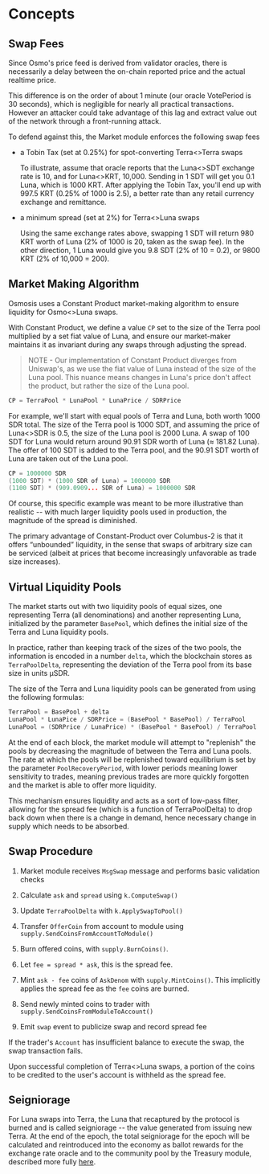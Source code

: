 <!--
order: 1
-->

# Concepts

## Swap Fees
Since Osmo's price feed is derived from validator oracles, there is necessarily a delay between the on-chain reported price and the actual realtime price.

This difference is on the order of about 1 minute (our oracle VotePeriod is 30 seconds), which is negligible for nearly all practical transactions. However an attacker could take advantage of this lag and extract value out of the network through a front-running attack.

To defend against this, the Market module enforces the following swap fees

* a Tobin Tax (set at 0.25%) for spot-converting Terra<>Terra swaps

    To illustrate, assume that oracle reports that the Luna<>SDT exchange rate is 10, and for Luna<>KRT, 10,000. Sending in 1 SDT will get you 0.1 Luna, which is 1000 KRT. After applying the Tobin Tax, you'll end up with 997.5 KRT (0.25% of 1000 is 2.5), a better rate than any retail currency exchange and remittance.

* a minimum spread (set at 2%) for Terra<>Luna swaps

    Using the same exchange rates above, swapping 1 SDT will return 980 KRT worth of Luna (2% of 1000 is 20, taken as the swap fee). In the other direction, 1 Luna would give you 9.8 SDT (2% of 10 = 0.2), or 9800 KRT (2% of 10,000 = 200).

## Market Making Algorithm
Osmosis uses a Constant Product market-making algorithm to ensure liquidity for Osmo<>Luna swaps.

With Constant Product, we define a value `CP` set to the size of the Terra pool multiplied by a set fiat value of Luna, and ensure our market-maker maintains it as invariant during any swaps through adjusting the spread.

> NOTE - Our implementation of Constant Product diverges from Uniswap's, as we use the fiat value of Luna instead of the size of the Luna pool. This nuance means changes in Luna's price don't affect the product, but rather the size of the Luna pool.

```go
CP = TerraPool * LunaPool * LunaPrice / SDRPrice
```

For example, we'll start with equal pools of Terra and Luna, both worth 1000 SDR total. The size of the Terra pool is 1000 SDT, and assuming the price of Luna<>SDR is 0.5, the size of the Luna pool is 2000 Luna. A swap of 100 SDT for Luna would return around 90.91 SDR worth of Luna (≈ 181.82 Luna). The offer of 100 SDT is added to the Terra pool, and the 90.91 SDT worth of Luna are taken out of the Luna pool.

```go
CP = 1000000 SDR
(1000 SDT) * (1000 SDR of Luna) = 1000000 SDR
(1100 SDT) * (909.0909... SDR of Luna) = 1000000 SDR
```

Of course, this specific example was meant to be more illustrative than realistic -- with much larger liquidity pools used in production, the magnitude of the spread is diminished.

The primary advantage of Constant-Product over Columbus-2 is that it offers “unbounded” liquidity, in the sense that swaps of arbitrary size can be serviced (albeit at prices that become increasingly unfavorable as trade size increases).

## Virtual Liquidity Pools

The market starts out with two liquidity pools of equal sizes, one representing Terra (all denominations) and another representing Luna, initialized by the parameter `BasePool`, which defines the initial size of the Terra and Luna liquidity pools.

In practice, rather than keeping track of the sizes of the two pools, the information is encoded in a number `delta`, which the blockchain stores as `TerraPoolDelta`, representing the deviation of the Terra pool from its base size in units µSDR.

The size of the Terra and Luna liquidity pools can be generated from  using the following formulas:

```go
TerraPool = BasePool + delta
LunaPool * LunaPice / SDRPrice = (BasePool * BasePool) / TerraPool
LunaPool = (SDRPrice / LunaPrice) * (BasePool * BasePool) / TerraPool
```

At the end of each block, the market module will attempt to "replenish" the pools by decreasing the magnitude of  between the Terra and Luna pools. The rate at which the pools will be replenished toward equilibrium is set by the parameter `PoolRecoveryPeriod`, with lower periods meaning lower sensitivity to trades, meaning previous trades are more quickly forgotten and the market is able to offer more liquidity.

This mechanism ensures liquidity and acts as a sort of low-pass filter, allowing for the spread fee (which is a function of TerraPoolDelta) to drop back down when there is a change in demand, hence necessary change in supply which needs to be absorbed.

## Swap Procedure

1. Market module receives `MsgSwap` message and performs basic validation checks

2. Calculate `ask` and `spread`  using `k.ComputeSwap()`

3. Update `TerraPoolDelta` with `k.ApplySwapToPool()`

4. Transfer `OfferCoin` from account to module using `supply.SendCoinsFromAccountToModule()`

5. Burn offered coins, with `supply.BurnCoins()`.

6. Let `fee = spread * ask`, this is the spread fee.

7. Mint `ask - fee` coins of `AskDenom` with `supply.MintCoins()`. This implicitly applies the spread fee as the `fee` coins are burned.

8. Send newly minted coins to trader with `supply.SendCoinsFromModuleToAccount()`

9. Emit `swap` event to publicize swap and record spread fee

If the trader's `Account` has insufficient balance to execute the swap, the swap transaction fails.

Upon successful completion of Terra<>Luna swaps, a portion of the coins to be credited to the user's account is withheld as the spread fee.

## Seigniorage
For Luna swaps into Terra, the Luna that recaptured by the protocol is burned and is called seigniorage -- the value generated from issuing new Terra. At the end of the epoch, the total seigniorage for the epoch will be calculated and reintroduced into the economy as ballot rewards for the exchange rate oracle and to the community pool by the Treasury module, described more fully [here](../../treasury/spec/README.md).
